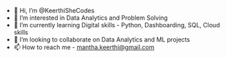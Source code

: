 - 👋 Hi, I’m @KeerthiSheCodes
- 👀 I’m interested in Data Analytics and Problem Solving
- 🌱 I’m currently learning Digital skills - Python, Dashboarding, SQL, Cloud skills
- 💞️ I’m looking to collaborate on Data Analytics and ML projects
- 📫 How to reach me - mantha.keerthi@gmail.com

<!---
KeerthiSheCodes/KeerthiSheCodes is a ✨ special ✨ repository because its `README.md` (this file) appears on your GitHub profile.
You can click the Preview link to take a look at your changes.
--->
